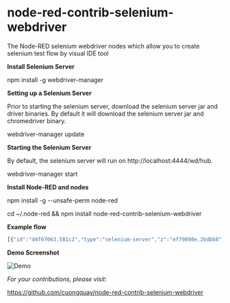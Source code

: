 # node-red-contrib-selenium-webdriver
The Node-RED selenium webdriver nodes which allow you to create selenium test flow by visual IDE tool

**Install Selenium Server**

npm install -g webdriver-manager

**Setting up a Selenium Server**

Prior to starting the selenium server, download the selenium server jar and driver binaries. By default it will download the selenium server jar and chromedriver binary.

webdriver-manager update

**Starting the Selenium Server**

By default, the selenium server will run on http://localhost:4444/wd/hub.

webdriver-manager start

**Install Node-RED and nodes**

npm install -g --unsafe-perm node-red

cd ~/.node-red && npm install node-red-contrib-selenium-webdriver

**Example flow**

```javascript
[{"id":"d4f67063.581c2","type":"selenium-server","z":"ef79898e.2bdbb8","remoteurl":"http://localhost:4444/wd/hub","browser":"chrome"},{"id":"deb0bcc4.f2399","type":"inject","z":"ef79898e.2bdbb8","name":"","topic":"","payload":"","payloadType":"date","repeat":"","crontab":"","once":false,"x":177,"y":109,"wires":[["b6f77d7e.100c6"]]},{"id":"b6f77d7e.100c6","type":"open-web","z":"ef79898e.2bdbb8","name":"","weburl":"https://www.google.com/","webtitle":"Google","webtimeout":"3000","server":"d4f67063.581c2","x":180,"y":224,"wires":[["7793c131.35515"]]},{"id":"7d2f1c2b.532854","type":"close-web","z":"ef79898e.2bdbb8","name":"","x":675,"y":208,"wires":[["7aa6be72.c2427"]]},{"id":"779e68.fadad198","type":"delay","z":"ef79898e.2bdbb8","name":"","pauseType":"delay","timeout":"3","timeoutUnits":"seconds","rate":"1","rateUnits":"second","randomFirst":"1","randomLast":"5","randomUnits":"seconds","drop":false,"x":679,"y":293,"wires":[["7d2f1c2b.532854"]]},{"id":"7793c131.35515","type":"find-object","z":"ef79898e.2bdbb8","name":"","selector":"name","text":"btnK","x":197,"y":401,"wires":[["4a540ada.673654"]]},{"id":"4a540ada.673654","type":"get-value","z":"ef79898e.2bdbb8","name":"","expected":"Google Search1","x":312,"y":324,"wires":[["6870873b.5511b8","a9fc3003.39cdc"]]},{"id":"6870873b.5511b8","type":"find-object","z":"ef79898e.2bdbb8","name":"","selector":"name","text":"q","x":391,"y":148,"wires":[["8da49b19.99a9b8"]]},{"id":"8da49b19.99a9b8","type":"send-keys","z":"ef79898e.2bdbb8","name":"","text":"cuongdd1","x":429,"y":211,"wires":[["ca1c4a72.d680c8"]]},{"id":"ca1c4a72.d680c8","type":"find-object","z":"ef79898e.2bdbb8","name":"","selector":"name","text":"btnG","x":490,"y":279,"wires":[["a9e170ec.c05af"]]},{"id":"a9e170ec.c05af","type":"click-on","z":"ef79898e.2bdbb8","name":"","x":512,"y":359,"wires":[["8721fdfd.7dd18"]]},{"id":"7aa6be72.c2427","type":"debug","z":"ef79898e.2bdbb8","name":"","active":true,"console":"false","complete":"false","x":665,"y":120,"wires":[]},{"id":"8721fdfd.7dd18","type":"run-script","z":"ef79898e.2bdbb8","name":"","func":"\nreturn arguments[0].innerHTML;","x":579,"y":415,"wires":[["779e68.fadad198"]]},{"id":"a9fc3003.39cdc","type":"debug","z":"ef79898e.2bdbb8","name":"","active":true,"console":"false","complete":"errors","x":370.5,"y":430,"wires":[]}]
```
**Demo Screenshot**

![Demo](https://raw.githubusercontent.com/cuongquay/node-red-contrib-selenium-webdriver/master/images/demo.png)

*For your contributions, please visit:*

https://github.com/cuongquay/node-red-contrib-selenium-webdriver


